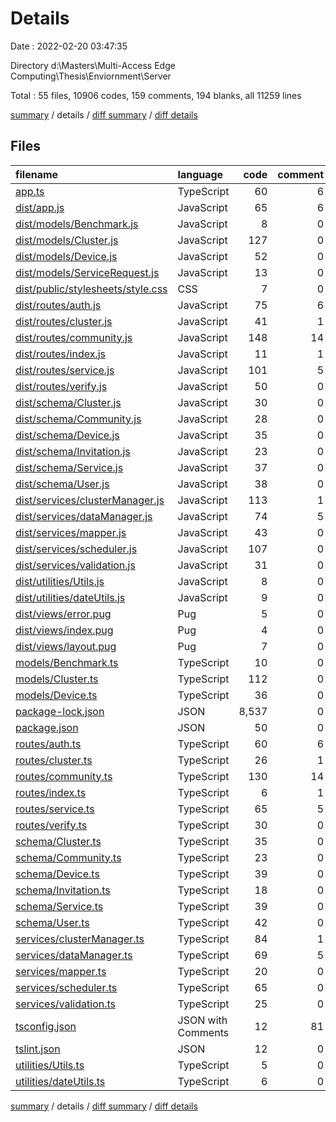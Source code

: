 # Details

Date : 2022-02-20 03:47:35

Directory d:\Masters\Multi-Access Edge Computing\Thesis\Enviornment\Server

Total : 55 files,  10906 codes, 159 comments, 194 blanks, all 11259 lines

[summary](results.md) / details / [diff summary](diff.md) / [diff details](diff-details.md)

## Files
| filename | language | code | comment | blank | total |
| :--- | :--- | ---: | ---: | ---: | ---: |
| [app.ts](/app.ts) | TypeScript | 60 | 6 | 16 | 82 |
| [dist/app.js](/dist/app.js) | JavaScript | 65 | 6 | 1 | 72 |
| [dist/models/Benchmark.js](/dist/models/Benchmark.js) | JavaScript | 8 | 0 | 1 | 9 |
| [dist/models/Cluster.js](/dist/models/Cluster.js) | JavaScript | 127 | 0 | 1 | 128 |
| [dist/models/Device.js](/dist/models/Device.js) | JavaScript | 52 | 0 | 1 | 53 |
| [dist/models/ServiceRequest.js](/dist/models/ServiceRequest.js) | JavaScript | 13 | 0 | 1 | 14 |
| [dist/public/stylesheets/style.css](/dist/public/stylesheets/style.css) | CSS | 7 | 0 | 2 | 9 |
| [dist/routes/auth.js](/dist/routes/auth.js) | JavaScript | 75 | 6 | 1 | 82 |
| [dist/routes/cluster.js](/dist/routes/cluster.js) | JavaScript | 41 | 1 | 1 | 43 |
| [dist/routes/community.js](/dist/routes/community.js) | JavaScript | 148 | 14 | 1 | 163 |
| [dist/routes/index.js](/dist/routes/index.js) | JavaScript | 11 | 1 | 1 | 13 |
| [dist/routes/service.js](/dist/routes/service.js) | JavaScript | 101 | 5 | 1 | 107 |
| [dist/routes/verify.js](/dist/routes/verify.js) | JavaScript | 50 | 0 | 1 | 51 |
| [dist/schema/Cluster.js](/dist/schema/Cluster.js) | JavaScript | 30 | 0 | 1 | 31 |
| [dist/schema/Community.js](/dist/schema/Community.js) | JavaScript | 28 | 0 | 1 | 29 |
| [dist/schema/Device.js](/dist/schema/Device.js) | JavaScript | 35 | 0 | 1 | 36 |
| [dist/schema/Invitation.js](/dist/schema/Invitation.js) | JavaScript | 23 | 0 | 1 | 24 |
| [dist/schema/Service.js](/dist/schema/Service.js) | JavaScript | 37 | 0 | 1 | 38 |
| [dist/schema/User.js](/dist/schema/User.js) | JavaScript | 38 | 0 | 1 | 39 |
| [dist/services/clusterManager.js](/dist/services/clusterManager.js) | JavaScript | 113 | 1 | 1 | 115 |
| [dist/services/dataManager.js](/dist/services/dataManager.js) | JavaScript | 74 | 5 | 1 | 80 |
| [dist/services/mapper.js](/dist/services/mapper.js) | JavaScript | 43 | 0 | 1 | 44 |
| [dist/services/scheduler.js](/dist/services/scheduler.js) | JavaScript | 107 | 0 | 1 | 108 |
| [dist/services/validation.js](/dist/services/validation.js) | JavaScript | 31 | 0 | 1 | 32 |
| [dist/utilities/Utils.js](/dist/utilities/Utils.js) | JavaScript | 8 | 0 | 1 | 9 |
| [dist/utilities/dateUtils.js](/dist/utilities/dateUtils.js) | JavaScript | 9 | 0 | 1 | 10 |
| [dist/views/error.pug](/dist/views/error.pug) | Pug | 5 | 0 | 2 | 7 |
| [dist/views/index.pug](/dist/views/index.pug) | Pug | 4 | 0 | 2 | 6 |
| [dist/views/layout.pug](/dist/views/layout.pug) | Pug | 7 | 0 | 1 | 8 |
| [models/Benchmark.ts](/models/Benchmark.ts) | TypeScript | 10 | 0 | 1 | 11 |
| [models/Cluster.ts](/models/Cluster.ts) | TypeScript | 112 | 0 | 10 | 122 |
| [models/Device.ts](/models/Device.ts) | TypeScript | 36 | 0 | 6 | 42 |
| [package-lock.json](/package-lock.json) | JSON | 8,537 | 0 | 1 | 8,538 |
| [package.json](/package.json) | JSON | 50 | 0 | 1 | 51 |
| [routes/auth.ts](/routes/auth.ts) | TypeScript | 60 | 6 | 15 | 81 |
| [routes/cluster.ts](/routes/cluster.ts) | TypeScript | 26 | 1 | 6 | 33 |
| [routes/community.ts](/routes/community.ts) | TypeScript | 130 | 14 | 18 | 162 |
| [routes/index.ts](/routes/index.ts) | TypeScript | 6 | 1 | 3 | 10 |
| [routes/service.ts](/routes/service.ts) | TypeScript | 65 | 5 | 9 | 79 |
| [routes/verify.ts](/routes/verify.ts) | TypeScript | 30 | 0 | 6 | 36 |
| [schema/Cluster.ts](/schema/Cluster.ts) | TypeScript | 35 | 0 | 3 | 38 |
| [schema/Community.ts](/schema/Community.ts) | TypeScript | 23 | 0 | 2 | 25 |
| [schema/Device.ts](/schema/Device.ts) | TypeScript | 39 | 0 | 3 | 42 |
| [schema/Invitation.ts](/schema/Invitation.ts) | TypeScript | 18 | 0 | 2 | 20 |
| [schema/Service.ts](/schema/Service.ts) | TypeScript | 39 | 0 | 4 | 43 |
| [schema/User.ts](/schema/User.ts) | TypeScript | 42 | 0 | 3 | 45 |
| [services/clusterManager.ts](/services/clusterManager.ts) | TypeScript | 84 | 1 | 9 | 94 |
| [services/dataManager.ts](/services/dataManager.ts) | TypeScript | 69 | 5 | 12 | 86 |
| [services/mapper.ts](/services/mapper.ts) | TypeScript | 20 | 0 | 2 | 22 |
| [services/scheduler.ts](/services/scheduler.ts) | TypeScript | 65 | 0 | 9 | 74 |
| [services/validation.ts](/services/validation.ts) | TypeScript | 25 | 0 | 9 | 34 |
| [tsconfig.json](/tsconfig.json) | JSON with Comments | 12 | 81 | 9 | 102 |
| [tslint.json](/tslint.json) | JSON | 12 | 0 | 0 | 12 |
| [utilities/Utils.ts](/utilities/Utils.ts) | TypeScript | 5 | 0 | 2 | 7 |
| [utilities/dateUtils.ts](/utilities/dateUtils.ts) | TypeScript | 6 | 0 | 2 | 8 |

[summary](results.md) / details / [diff summary](diff.md) / [diff details](diff-details.md)